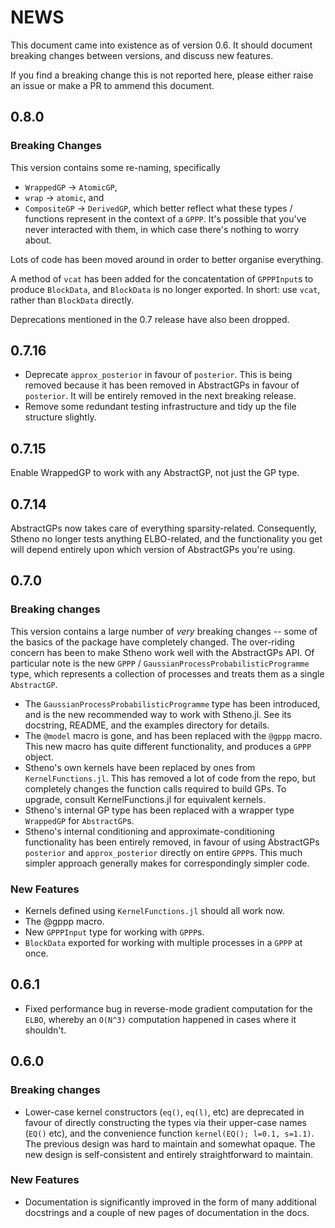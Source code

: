 # NEWS

This document came into existence as of version 0.6. It should document breaking changes
between versions, and discuss new features.

If you find a breaking change this is not reported here, please either raise an issue or
make a PR to ammend this document.

## 0.8.0

### Breaking Changes

This version contains some re-naming, specifically
- `WrappedGP` -> `AtomicGP`,
- `wrap` -> `atomic`, and
- `CompositeGP` -> `DerivedGP`,
which better reflect what these types / functions represent in the context of a `GPPP`.
It's possible that you've never interacted with them, in which case there's nothing to
worry about.

Lots of code has been moved around in order to better organise everything.

A method of `vcat` has been added for the concatentation of `GPPPInput`s to produce
`BlockData`, and `BlockData` is no longer exported. In short: use `vcat`, rather than
`BlockData` directly.

Deprecations mentioned in the 0.7 release have also been dropped.

## 0.7.16
- Deprecate `approx_posterior` in favour of `posterior`. This is being removed because it has been removed in AbstractGPs in favour of `posterior`. It will be entirely removed in the next breaking release.
- Remove some redundant testing infrastructure and tidy up the file structure slightly.

## 0.7.15
Enable WrappedGP to work with any AbstractGP, not just the GP type.

## 0.7.14

AbstractGPs now takes care of everything sparsity-related.
Consequently, Stheno no longer tests anything ELBO-related, and the functionality you get
will depend entirely upon which version of AbstractGPs you're using.

## 0.7.0

### Breaking changes

This version contains a large number of _very_ breaking changes -- some of the basics of the package have completely changed. The over-riding concern has been to make Stheno work well with the AbstractGPs API. Of particular note is the new `GPPP` / `GaussianProcessProbabilisticProgramme` type, which represents a collection of processes and treats them as a single `AbstractGP`.

- The `GaussianProcessProbabilisticProgramme` type has been introduced, and is the new recommended way to work with Stheno.jl. See its docstring, README, and the examples directory for details.
- The `@model` macro is gone, and has been replaced with the `@gppp` macro. This new macro has quite different functionality, and produces a `GPPP` object.
- Stheno's own kernels have been replaced by ones from `KernelFunctions.jl`. This has removed a lot of code from the repo, but completely changes the function calls required to build GPs. To upgrade, consult KernelFunctions.jl for equivalent kernels.
- Stheno's internal GP type has been replaced with a wrapper type `WrappedGP` for `AbstractGP`s.
- Stheno's internal conditioning and approximate-conditioning functionality has been entirely removed, in favour of using AbstractGPs `posterior` and `approx_posterior` directly on entire `GPPP`s. This much simpler approach generally makes for correspondingly simpler code.

### New Features

- Kernels defined using `KernelFunctions.jl` should all work now.
- The @gppp macro.
- New `GPPPInput` type for working with `GPPP`s.
- `BlockData` exported for working with multiple processes in a `GPPP` at once.

## 0.6.1

- Fixed performance bug in reverse-mode gradient computation for the `ELBO`, whereby an `O(N^3)` computation happened in cases where it shouldn't.

## 0.6.0

### Breaking changes

- Lower-case kernel constructors (`eq()`, `eq(l)`, etc) are deprecated in favour of directly constructing the types via their upper-case names (`EQ()` etc), and the convenience function `kernel(EQ(); l=0.1, s=1.1)`. The previous design was hard to maintain and somewhat opaque. The new design is self-consistent and entirely straightforward to maintain.

### New Features
- Documentation is significantly improved in the form of many additional docstrings and a couple of new pages of documentation in the docs.
